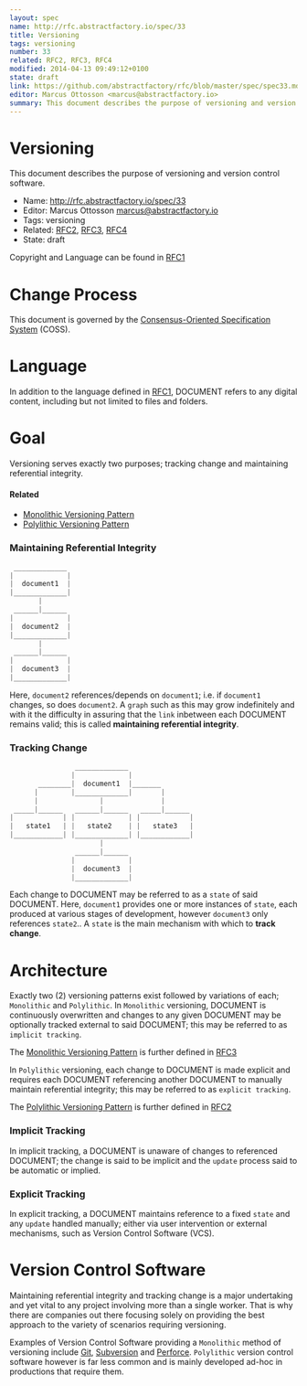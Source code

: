 ```yaml
---
layout: spec
name: http://rfc.abstractfactory.io/spec/33
title: Versioning
tags: versioning
number: 33
related: RFC2, RFC3, RFC4
modified: 2014-04-13 09:49:12+0100
state: draft
link: https://github.com/abstractfactory/rfc/blob/master/spec/spec33.md
editor: Marcus Ottosson <marcus@abstractfactory.io>
summary: This document describes the purpose of versioning and version control software.
---
```


# Versioning

This document describes the purpose of versioning and version control software.

* Name: http://rfc.abstractfactory.io/spec/33
* Editor: Marcus Ottosson <marcus@abstractfactory.io>
* Tags: versioning
* Related: [RFC2](http://rfc.abstractfactory.io/spec/2), [RFC3](http://rfc.abstractfactory.io/spec/3), [RFC4](http://rfc.abstractfactory.io/spec/4)
* State: draft

Copyright and Language can be found in [RFC1](http://rfc.abstractfactory.io/spec/1)

# Change Process

This document is governed by the [Consensus-Oriented Specification System](http://www.digistan.org/spec:1/COSS) (COSS).

# Language

In addition to the language defined in [RFC1](http://rfc.abstractfactory.io/spec/1), DOCUMENT refers to any digital content, including but not limited to files and folders.

# Goal

Versioning serves exactly two purposes; tracking change and maintaining referential integrity.

#### Related

* [Monolithic Versioning Pattern][]
* [Polylithic Versioning Pattern][]

### Maintaining Referential Integrity

```python
 _____________
|             |
|  document1  |
|_____________|
       |
 ______|______
|             |
|  document2  |
|_____________|
       |
 ______|______
|             |
|  document3  |
|_____________|

```

Here, `document2` references/depends on `document1`; i.e. if `document1` changes, so does `document2`. A `graph` such as this may grow indefinitely and with it the difficulty in assuring that the `link` inbetween each DOCUMENT remains valid; this is called **maintaining referential integrity**.

### Tracking Change

```python
                _____________
               |             |
       ________|  document1  |_______ 
      |        |_____________|       |
      |               |              |
 _____|______   ______|______   _____|______
|            | |             | |            |
|   state1   | |   state2    | |   state3   |
|____________| |_____________| |____________|
                      |
                ______|______
               |             |
               |  document3  |
               |_____________|

```

Each change to DOCUMENT may be referred to as a `state` of said DOCUMENT. Here, `document1` provides one or more instances of `state`, each produced at various stages of development, however `document3` only references `state2`.. A `state` is the main mechanism with which to **track change**.

# Architecture

Exactly two (2) versioning patterns exist followed by variations of each; `Monolithic` and `Polylithic`. In `Monolithic` versioning, DOCUMENT is continuously overwritten and changes to any given DOCUMENT may be optionally tracked external to said DOCUMENT; this may be referred to as `implicit tracking`.

The [Monolithic Versioning Pattern][] is further defined in [RFC3](http://rfc.abstractfactory.io/spec/3)

In `Polylithic` versioning, each change to DOCUMENT is made explicit and requires each DOCUMENT referencing another DOCUMENT to manually maintain referential integrity; this may be referred to as `explicit tracking`.

The [Polylithic Versioning Pattern][] is further defined in [RFC2](http://rfc.abstractfactory.io/spec/2)

### Implicit Tracking

In implicit tracking, a DOCUMENT is unaware of changes to referenced DOCUMENT; the change is said to be implicit and the `update` process said to be automatic or implied.

### Explicit Tracking

In explicit tracking, a DOCUMENT maintains reference to a fixed `state` and any `update` handled manually; either via user intervention or external mechanisms, such as Version Control Software (VCS).

# Version Control Software

Maintaining referential integrity and tracking change is a major undertaking and yet vital to any project involving more than a single worker. That is why there are companies out there focusing solely on providing the best approach to the variety of scenarios requiring versioning.

Examples of Version Control Software providing a `Monolithic` method of versioning include [Git][], [Subversion][] and [Perforce][]. `Polylithic` version control software however is far less common and is mainly developed ad-hoc in productions that require them.

[Git]:http://git-scm.com/
[Subversion]: http://subversion.apache.org/
[Perforce]: http://www.perforce.com/
[Monolithic Versioning Pattern]: http://rfc.abstractfactory.io/spec/3
[Polylithic Versioning Pattern]: http://rfc.abstractfactory.io/spec/2
